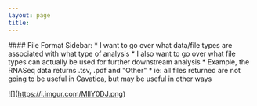 ```yaml
---
layout: page
title:
---
```


\#\#\#\# File Format Sidebar: \* I want to go over what data/file types
are associated with what type of analysis \* I also want to go over what
file types can actually be used for further downstream analysis \*
Example, the RNASeq data returns .tsv, .pdf and \"Other\" \* ie: all
files returned are not going to be useful in Cavatica, but may be useful
in other ways

!\[\](<https://i.imgur.com/MIlY0DJ.png>)
